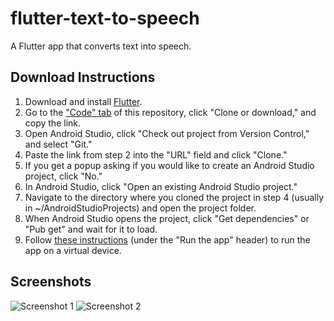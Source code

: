# flutter-text-to-speech
A Flutter app that converts text into speech.

## Download Instructions
1. Download and install [Flutter](http://flutter.dev/).
2. Go to the ["Code" tab](https://github.com/R-Taneja/flutter-text-to-speech) of this repository, click "Clone or download," and copy the link.
3. Open Android Studio, click "Check out project from Version Control," and select "Git."
4. Paste the link from step 2 into the "URL" field and click "Clone."
5. If you get a popup asking if you would like to create an Android Studio project, click "No."
6. In Android Studio, click "Open an existing Android Studio project."
7. Navigate to the directory where you cloned the project in step 4 (usually in ~/AndroidStudioProjects) and open the project folder.
8. When Android Studio opens the project, click "Get dependencies" or "Pub get" and wait for it to load.
9. Follow [these instructions](https://flutter.dev/docs/get-started/test-drive) (under the "Run the app" header) to run the app on a virtual device.

## Screenshots
![Screenshot 1](https://user-images.githubusercontent.com/47066511/64923238-fd414680-d7a5-11e9-969f-a2cb9a27eee1.png)
![Screenshot 2](https://user-images.githubusercontent.com/47066511/64923250-19dd7e80-d7a6-11e9-97a2-827a6e119606.png)
